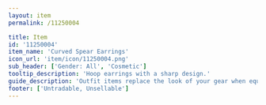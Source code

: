 ```yaml
---
layout: item
permalink: /11250004

title: Item
id: '11250004'
item_name: 'Curved Spear Earrings'
icon_url: 'item/icon/11250004.png'
sub_header: ['Gender: All', 'Cosmetic']
tooltip_description: 'Hoop earrings with a sharp design.'
guide_description: 'Outfit items replace the look of your gear when equipped.'
footer: ['Untradable, Unsellable']
---
```

